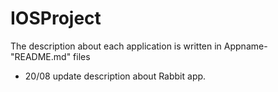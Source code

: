 IOSProject
==========
The description about each application is written in Appname-"README.md" files

- 20/08 update description about Rabbit app.

